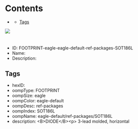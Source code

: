 



Contents
========

* [](#)
	* [Tags](#tags)
  
![][im]
# 

- ID: FOOTPRINT-eagle-eagle-default-ref-packages-SOT186L
- Name: 
- Description: 

## Tags

- hexID: 
- oompType: FOOTPRINT
- oompSize: eagle
- oompColor: eagle-default
- oompDesc: ref-packages
- oompIndex: SOT186L
- oompName: eagle-default/ref-packages/SOT186L
- description: &lt;B&gt;DIODE&lt;/B&gt;&lt;p&gt;&#xD;
3-lead molded, horizontal



[im]: image.png
